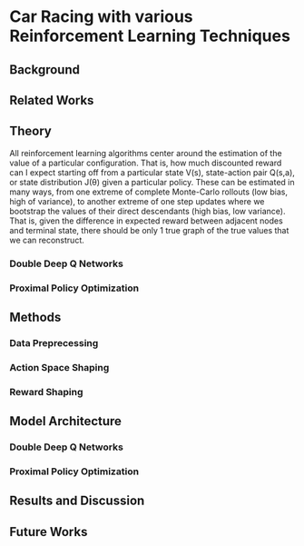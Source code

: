 # Car Racing with various Reinforcement Learning Techniques
## Background
## Related Works
## Theory
All reinforcement learning algorithms center around the estimation of the value of a particular configuration. That is, how much discounted reward can I expect starting off from a particular state V(s), state-action pair Q(s,a), or state distribution J(θ) given a particular policy. These can be estimated in many ways, from one extreme of complete Monte-Carlo rollouts (low bias, high of variance), to another extreme of one step updates where we bootstrap the values of their direct descendants (high bias, low variance). That is, given the difference in expected reward between adjacent nodes and terminal state, there should be only 1 true graph of the true values that we can reconstruct.
### Double Deep Q Networks
### Proximal Policy Optimization
## Methods
### Data Preprecessing
### Action Space Shaping
### Reward Shaping
## Model Architecture
### Double Deep Q Networks
### Proximal Policy Optimization
## Results and Discussion
## Future Works

